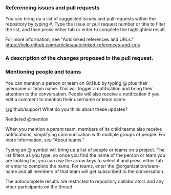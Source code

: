 ### Referencing issues and pull requests
You can bring up a list of suggested issues and pull requests within the repository by typing #. Type the issue or pull request number or title to filter the list, and then press either tab or enter to complete the highlighted result.

For more information, see "Autolinked references and URLs." <https://help.github.com/articles/autolinked-references-and-urls>

### A description of the changes proposed in the pull request.

### Mentioning people and teams

You can mention a person or team on GitHub by typing @ plus their username or team name. This will trigger a notification and bring their attention to the conversation. People will also receive a notification if you edit a comment to mention their username or team name.

@github/support What do you think about these updates?

Rendered @mention

When you mention a parent team, members of its child teams also receive notifications, simplifying communication with multiple groups of people. For more information, see "About teams."

Typing an @ symbol will bring up a list of people or teams on a project. The list filters as you type, so once you find the name of the person or team you are looking for, you can use the arrow keys to select it and press either tab or enter to complete the name. For teams, enter the @organization/team-name and all members of that team will get subscribed to the conversation.

The autocomplete results are restricted to repository collaborators and any other participants on the thread.
